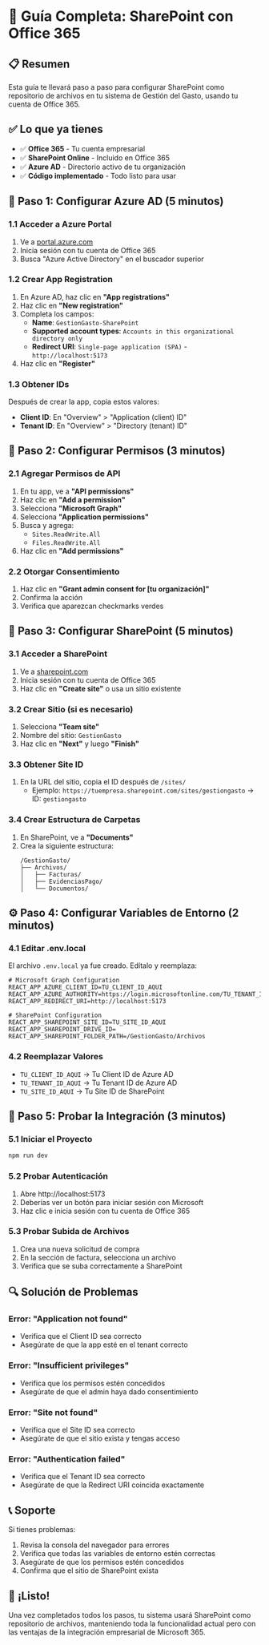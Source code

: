 # 🚀 Guía Completa: SharePoint con Office 365

## 📋 Resumen
Esta guía te llevará paso a paso para configurar SharePoint como repositorio de archivos en tu sistema de Gestión del Gasto, usando tu cuenta de Office 365.

## ✅ Lo que ya tienes
- ✅ **Office 365** - Tu cuenta empresarial
- ✅ **SharePoint Online** - Incluido en Office 365
- ✅ **Azure AD** - Directorio activo de tu organización
- ✅ **Código implementado** - Todo listo para usar

## 🔧 Paso 1: Configurar Azure AD (5 minutos)

### 1.1 Acceder a Azure Portal
1. Ve a [portal.azure.com](https://portal.azure.com)
2. Inicia sesión con tu cuenta de Office 365
3. Busca "Azure Active Directory" en el buscador superior

### 1.2 Crear App Registration
1. En Azure AD, haz clic en **"App registrations"**
2. Haz clic en **"New registration"**
3. Completa los campos:
   - **Name**: `GestionGasto-SharePoint`
   - **Supported account types**: `Accounts in this organizational directory only`
   - **Redirect URI**: `Single-page application (SPA)` - `http://localhost:5173`
4. Haz clic en **"Register"**

### 1.3 Obtener IDs
Después de crear la app, copia estos valores:
- **Client ID**: En "Overview" > "Application (client) ID"
- **Tenant ID**: En "Overview" > "Directory (tenant) ID"

## 🔑 Paso 2: Configurar Permisos (3 minutos)

### 2.1 Agregar Permisos de API
1. En tu app, ve a **"API permissions"**
2. Haz clic en **"Add a permission"**
3. Selecciona **"Microsoft Graph"**
4. Selecciona **"Application permissions"**
5. Busca y agrega:
   - `Sites.ReadWrite.All`
   - `Files.ReadWrite.All`
6. Haz clic en **"Add permissions"**

### 2.2 Otorgar Consentimiento
1. Haz clic en **"Grant admin consent for [tu organización]"**
2. Confirma la acción
3. Verifica que aparezcan checkmarks verdes

## 📁 Paso 3: Configurar SharePoint (5 minutos)

### 3.1 Acceder a SharePoint
1. Ve a [sharepoint.com](https://sharepoint.com)
2. Inicia sesión con tu cuenta de Office 365
3. Haz clic en **"Create site"** o usa un sitio existente

### 3.2 Crear Sitio (si es necesario)
1. Selecciona **"Team site"**
2. Nombre del sitio: `GestionGasto`
3. Haz clic en **"Next"** y luego **"Finish"**

### 3.3 Obtener Site ID
1. En la URL del sitio, copia el ID después de `/sites/`
   - Ejemplo: `https://tuempresa.sharepoint.com/sites/gestiongasto` → ID: `gestiongasto`

### 3.4 Crear Estructura de Carpetas
1. En SharePoint, ve a **"Documents"**
2. Crea la siguiente estructura:
   ```
   /GestionGasto/
   ├── Archivos/
   │   ├── Facturas/
   │   ├── EvidenciasPago/
   │   └── Documentos/
   ```

## ⚙️ Paso 4: Configurar Variables de Entorno (2 minutos)

### 4.1 Editar .env.local
El archivo `.env.local` ya fue creado. Edítalo y reemplaza:

```env
# Microsoft Graph Configuration
REACT_APP_AZURE_CLIENT_ID=TU_CLIENT_ID_AQUI
REACT_APP_AZURE_AUTHORITY=https://login.microsoftonline.com/TU_TENANT_ID_AQUI
REACT_APP_REDIRECT_URI=http://localhost:5173

# SharePoint Configuration
REACT_APP_SHAREPOINT_SITE_ID=TU_SITE_ID_AQUI
REACT_APP_SHAREPOINT_DRIVE_ID=
REACT_APP_SHAREPOINT_FOLDER_PATH=/GestionGasto/Archivos
```

### 4.2 Reemplazar Valores
- `TU_CLIENT_ID_AQUI` → Tu Client ID de Azure AD
- `TU_TENANT_ID_AQUI` → Tu Tenant ID de Azure AD
- `TU_SITE_ID_AQUI` → Tu Site ID de SharePoint

## 🚀 Paso 5: Probar la Integración (3 minutos)

### 5.1 Iniciar el Proyecto
```bash
npm run dev
```

### 5.2 Probar Autenticación
1. Abre http://localhost:5173
2. Deberías ver un botón para iniciar sesión con Microsoft
3. Haz clic e inicia sesión con tu cuenta de Office 365

### 5.3 Probar Subida de Archivos
1. Crea una nueva solicitud de compra
2. En la sección de factura, selecciona un archivo
3. Verifica que se suba correctamente a SharePoint

## 🔍 Solución de Problemas

### Error: "Application not found"
- Verifica que el Client ID sea correcto
- Asegúrate de que la app esté en el tenant correcto

### Error: "Insufficient privileges"
- Verifica que los permisos estén concedidos
- Asegúrate de que el admin haya dado consentimiento

### Error: "Site not found"
- Verifica que el Site ID sea correcto
- Asegúrate de que el sitio exista y tengas acceso

### Error: "Authentication failed"
- Verifica que el Tenant ID sea correcto
- Asegúrate de que la Redirect URI coincida exactamente

## 📞 Soporte

Si tienes problemas:
1. Revisa la consola del navegador para errores
2. Verifica que todas las variables de entorno estén correctas
3. Asegúrate de que los permisos estén concedidos
4. Confirma que el sitio de SharePoint exista

## 🎉 ¡Listo!

Una vez completados todos los pasos, tu sistema usará SharePoint como repositorio de archivos, manteniendo toda la funcionalidad actual pero con las ventajas de la integración empresarial de Microsoft 365.
